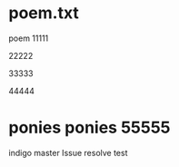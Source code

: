 # poem.txt
poem
11111

22222

33333

44444

ponies
ponies 55555
=======
indigo
 master
Issue resolve test
